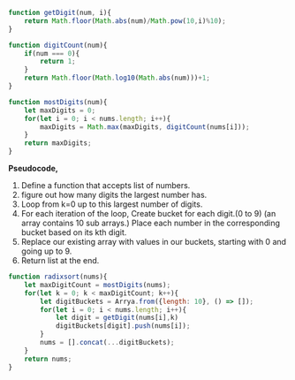 ```js
function getDigit(num, i){
	return Math.floor(Math.abs(num)/Math.pow(10,i)%10);
}

function digitCount(num){
	if(num === 0){
		return 1;
	}
	return Math.floor(Math.log10(Math.abs(num)))+1;
}

function mostDigits(num){
	let maxDigits = 0;
	for(let i = 0; i < nums.length; i++){
		maxDigits = Math.max(maxDigits, digitCount(nums[i]));
	}
	return maxDigits;
}
```

**Pseudocode,**
1. Define a function that accepts list of numbers.
2. figure out how many digits the largest number has.
3. Loop from k=0 up to this largest number of digits. 
4. For each iteration of the loop,
	Create bucket for each digit.(0 to 9)
	(an array contains 10 sub arrays.)
	Place each number in the corresponding bucket based on its kth digit.
5. Replace our existing array with values in our buckets, starting with 0 and going up to 9.
6. Return list at the end.

```js
function radixsort(nums){
	let maxDigitCount = mostDigits(nums);
	for(let k = 0; k < maxDigitCount; k++){
		let digitBuckets = Arrya.from({length: 10}, () => []);
		for(let i = 0; i < nums.length; i++){
			let digit = getDigit(nums[i],k)
			digitBuckets[digit].push(nums[i]);
		}
		nums = [].concat(...digitBuckets);
	}
	return nums;
}
```